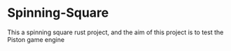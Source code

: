 # Spinning-Square
This a spinning square rust project, and the aim of this project is to test the Piston game engine
